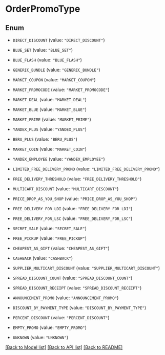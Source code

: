 # OrderPromoType

## Enum


* `DIRECT_DISCOUNT` (value: `"DIRECT_DISCOUNT"`)

* `BLUE_SET` (value: `"BLUE_SET"`)

* `BLUE_FLASH` (value: `"BLUE_FLASH"`)

* `GENERIC_BUNDLE` (value: `"GENERIC_BUNDLE"`)

* `MARKET_COUPON` (value: `"MARKET_COUPON"`)

* `MARKET_PROMOCODE` (value: `"MARKET_PROMOCODE"`)

* `MARKET_DEAL` (value: `"MARKET_DEAL"`)

* `MARKET_BLUE` (value: `"MARKET_BLUE"`)

* `MARKET_PRIME` (value: `"MARKET_PRIME"`)

* `YANDEX_PLUS` (value: `"YANDEX_PLUS"`)

* `BERU_PLUS` (value: `"BERU_PLUS"`)

* `MARKET_COIN` (value: `"MARKET_COIN"`)

* `YANDEX_EMPLOYEE` (value: `"YANDEX_EMPLOYEE"`)

* `LIMITED_FREE_DELIVERY_PROMO` (value: `"LIMITED_FREE_DELIVERY_PROMO"`)

* `FREE_DELIVERY_THRESHOLD` (value: `"FREE_DELIVERY_THRESHOLD"`)

* `MULTICART_DISCOUNT` (value: `"MULTICART_DISCOUNT"`)

* `PRICE_DROP_AS_YOU_SHOP` (value: `"PRICE_DROP_AS_YOU_SHOP"`)

* `FREE_DELIVERY_FOR_LDI` (value: `"FREE_DELIVERY_FOR_LDI"`)

* `FREE_DELIVERY_FOR_LSC` (value: `"FREE_DELIVERY_FOR_LSC"`)

* `SECRET_SALE` (value: `"SECRET_SALE"`)

* `FREE_PICKUP` (value: `"FREE_PICKUP"`)

* `CHEAPEST_AS_GIFT` (value: `"CHEAPEST_AS_GIFT"`)

* `CASHBACK` (value: `"CASHBACK"`)

* `SUPPLIER_MULTICART_DISCOUNT` (value: `"SUPPLIER_MULTICART_DISCOUNT"`)

* `SPREAD_DISCOUNT_COUNT` (value: `"SPREAD_DISCOUNT_COUNT"`)

* `SPREAD_DISCOUNT_RECEIPT` (value: `"SPREAD_DISCOUNT_RECEIPT"`)

* `ANNOUNCEMENT_PROMO` (value: `"ANNOUNCEMENT_PROMO"`)

* `DISCOUNT_BY_PAYMENT_TYPE` (value: `"DISCOUNT_BY_PAYMENT_TYPE"`)

* `PERCENT_DISCOUNT` (value: `"PERCENT_DISCOUNT"`)

* `EMPTY_PROMO` (value: `"EMPTY_PROMO"`)

* `UNKNOWN` (value: `"UNKNOWN"`)


[[Back to Model list]](../README.md#documentation-for-models) [[Back to API list]](../README.md#documentation-for-api-endpoints) [[Back to README]](../README.md)


